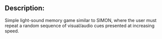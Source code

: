 ## Description: 
Simple light-sound memory game similar to SIMON, where the user must repeat a random sequence of visual/audio cues presented at increasing speed. 

